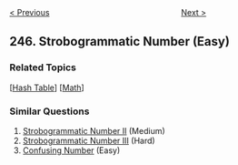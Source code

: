 <!--|This file generated by command(leetcode description); DO NOT EDIT.    |-->
<!--+----------------------------------------------------------------------+-->
<!--|@author    openset <openset.wang@gmail.com>                           |-->
<!--|@link      https://github.com/openset                                 |-->
<!--|@home      https://github.com/openset/leetcode                        |-->
<!--+----------------------------------------------------------------------+-->

[< Previous](https://github.com/openset/leetcode/tree/master/problems/shortest-word-distance-iii "Shortest Word Distance III")
　　　　　　　　　　　　　　　　
[Next >](https://github.com/openset/leetcode/tree/master/problems/strobogrammatic-number-ii "Strobogrammatic Number II")

## 246. Strobogrammatic Number (Easy)



### Related Topics
  [[Hash Table](https://github.com/openset/leetcode/tree/master/tag/hash-table/README.md)]
  [[Math](https://github.com/openset/leetcode/tree/master/tag/math/README.md)]

### Similar Questions
  1. [Strobogrammatic Number II](https://github.com/openset/leetcode/tree/master/problems/strobogrammatic-number-ii) (Medium)
  1. [Strobogrammatic Number III](https://github.com/openset/leetcode/tree/master/problems/strobogrammatic-number-iii) (Hard)
  1. [Confusing Number](https://github.com/openset/leetcode/tree/master/problems/confusing-number) (Easy)
